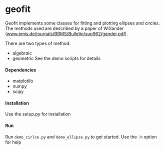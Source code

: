 geofit
======

Geofit implements some classes for fitting and plotting ellipses and circles.
The methods used are described by a paper of W.Gander (www.emis.de/journals/BBMS/Bulletin/sup962/gander.pdf).

There are two types of method:
 * algebraic
 * geometric
See the demo scripts for details

#### Dependencies

- matplotlib
- numpy
- scipy

#### Installation

Use the setup.py for installation

#### Run

Run ```demo_cirlce.py``` and ```demo_ellipse.py``` to get started.
Use the ```-h``` option for help
